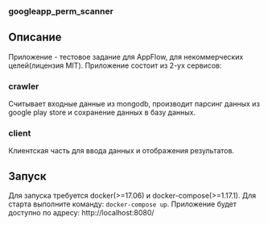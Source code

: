 ### googleapp_perm_scanner

## Описание
Приложение - тестовое задание для AppFlow, для некоммерческих целей(лицензия MIT).
Приложение состоит из 2-ух сервисов:
### crawler
Считывает входные данные из mongodb, производит парсинг данных из google play store и сохранение данных в базу данных.
### client
Клиентская часть для ввода данных и отображения результатов.

## Запуск
Для запуска требуется docker(>=17.06) и docker-compose(>=1.17.1).
Для старта выполните команду: `docker-compose up`.
Приложение будет доступно по адресу: http://localhost:8080/
